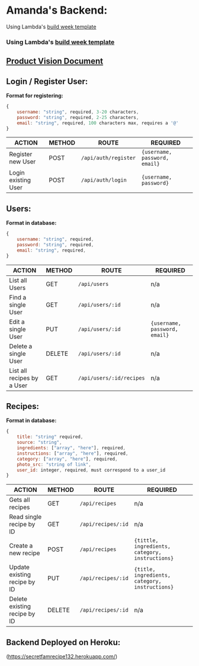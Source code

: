 # Amanda's Backend:

Using Lambda's [build week template](https://github.com/LambdaSchool/build-week-scaffolding-node)

### Using Lambda's [build week template](https://github.com/LambdaSchool/build-week-scaffolding-node)

## [Product Vision Document](https://docs.google.com/document/d/1klgmWjCPXpTEiG7nOPODfYijZNtJ55v6Zmt4drLspSg/edit?usp=sharing)

## Login / Register User:

**Format for registering:**

```javascript
{
    username: "string", required, 3-20 characters,
    password: "string", required, 2-25 characters,
    email: "string", required, 100 characters max, requires a '@'
}
```

| ACTION              | METHOD | ROUTE                | REQUIRED                      |
| ------------------- | ------ | -------------------- | ----------------------------- |
| Register new User   | POST   | `/api/auth/register` | `{username, password, email}` |
| Login existing User | POST   | `/api/auth/login`    | `{username, password}`        |

## Users:

**Format in database:**

```javascript
{
    username: "string", required,
    password: "string", required,
    email: "string", required,
}
```

| ACTION                     | METHOD | ROUTE                    | REQUIRED                      |
| -------------------------- | ------ | ------------------------ | ----------------------------- |
| List all Users             | GET    | `/api/users`             | n/a                           |
| Find a single User         | GET    | `/api/users/:id`         | n/a                           |
| Edit a single User         | PUT    | `/api/users/:id`         | `{username, password, email}` |
| Delete a single User       | DELETE | `/api/users/:id`         | n/a                           |
| List all recipes by a User | GET    | `/api/users/:id/recipes` | n/a                           |

## Recipes:

**Format in database:**

```javascript
{
    title: "string" required,
    source: "string",
    ingredients: ["array", "here"], required,
    instructions: ["array", "here"], required,
    category: ["array", "here"], required,
    photo_src: "string of link",
    user_id: integer, required, must correspond to a user_id
}
```

| ACTION                       | METHOD | ROUTE              | REQUIRED                                        |
| ---------------------------- | ------ | ------------------ | ----------------------------------------------- |
| Gets all recipes             | GET    | `/api/recipes`     | n/a                                             |
| Read single recipe by ID     | GET    | `/api/recipes/:id` | n/a                                             |
| Create a new recipe          | POST   | `/api/recipes`     | `{tittle, ingredients, category, instructions}` |
| Update existing recipe by ID | PUT    | `/api/recipes/:id` | `{title, ingredients, category, instructions}`  |
| Delete existing recipe by ID | DELETE | `/api/recipes/:id` | n/a                                             |

## Backend Deployed on Heroku:

(https://secretfamrecipe132.herokuapp.com/)
